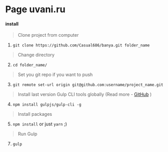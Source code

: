 # Page uvani.ru

#### install

> Clone project from computer
1. ```git clone https://github.com/Casual686/banya.git folder_name```
> Change directory
2. ```cd folder_name/```
> Set you git repo if you want to push
3. ```git remote set-url origin git@github.com:username/project_name.git```
> Install last version Gulp CLI tools globally (Read more - [GitHub](https://github.com/gulpjs/gulp/blob/4.0/docs/getting-started.md) )
4. ```npm install gulpjs/gulp-cli -g```  
> Install packages
5. ```npm install``` or just ```yarn``` ;)
> Run Gulp
7. ```gulp```
